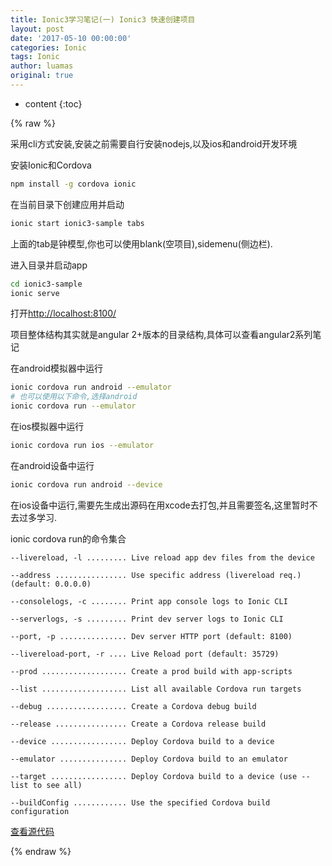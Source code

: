 ```yaml
---
title: Ionic3学习笔记(一) Ionic3 快速创建项目
layout: post
date: '2017-05-10 00:00:00'
categories: Ionic
tags: Ionic
author: luamas
original: true
---
```


* content
{:toc}

{% raw %}


采用cli方式安装,安装之前需要自行安装nodejs,以及ios和android开发环境

安装Ionic和Cordova
```bash
npm install -g cordova ionic
```




在当前目录下创建应用并启动
```bash
ionic start ionic3-sample tabs
```

上面的tab是钟模型,你也可以使用blank(空项目),sidemenu(侧边栏).



进入目录并启动app
```bash
cd ionic3-sample
ionic serve
```

打开<http://localhost:8100/>


项目整体结构其实就是angular 2+版本的目录结构,具体可以查看angular2系列笔记

在android模拟器中运行
```bash
ionic cordova run android --emulator
# 也可以使用以下命令,选择android
ionic cordova run --emulator
```

在ios模拟器中运行
```bash
ionic cordova run ios --emulator
```

在android设备中运行
```bash
ionic cordova run android --device
```

在ios设备中运行,需要先生成出源码在用xcode去打包,并且需要签名,这里暂时不去过多学习.


ionic cordova run的命令集合


    --livereload, -l ......... Live reload app dev files from the device

    --address ................ Use specific address (livereload req.) (default: 0.0.0.0)

    --consolelogs, -c ........ Print app console logs to Ionic CLI

    --serverlogs, -s ......... Print dev server logs to Ionic CLI

    --port, -p ............... Dev server HTTP port (default: 8100)

    --livereload-port, -r .... Live Reload port (default: 35729)

    --prod ................... Create a prod build with app-scripts

    --list ................... List all available Cordova run targets

    --debug .................. Create a Cordova debug build

    --release ................ Create a Cordova release build

    --device ................. Deploy Cordova build to a device

    --emulator ............... Deploy Cordova build to an emulator

    --target ................. Deploy Cordova build to a device (use --list to see all)

    --buildConfig ............ Use the specified Cordova build configuration


[查看源代码](https://github.com/luamas/ionic3-sample/l1)

{% endraw %}

